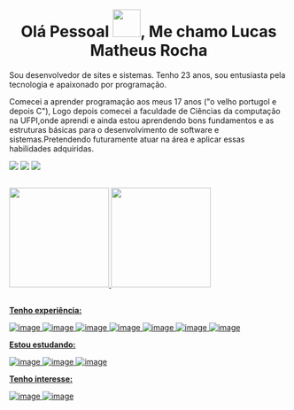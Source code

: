 <h1 align="center"> Olá Pessoal <img src="https://media.giphy.com/media/hvRJCLFzcasrR4ia7z/giphy.gif" width="50px"; height="50px">, Me chamo Lucas Matheus Rocha</h1


Sou desenvolvedor de sites e sistemas. Tenho 23 anos, sou entusiasta pela tecnologia e apaixonado por programação.

Comecei a aprender programação aos meus 17 anos ("o velho portugol e depois C"), Logo depois comecei a faculdade de Ciências da computação na UFPI,onde aprendi e ainda estou aprendendo bons fundamentos e as estruturas básicas para o desenvolvimento de software e sistemas.Pretendendo futuramente atuar na área e aplicar essas habilidades adquiridas.
 
 <div> 
 <a href="lucas matheus#5590" target="_blank"><img src="https://img.shields.io/badge/Discord-7289DA?style=for-the-badge&logo=discord&logoColor=white" target="_blank"></a> 
  <a href="mailto:lucasmatheussm22@gmail.com"><img src="https://img.shields.io/badge/-Gmail-%23333?style=for-the-badge&logo=gmail&logoColor=white" target="_blank"></a>
  <a href="https://www.linkedin.com/in/lucas-matheus-rocha-b455a9177/" target="_blank"><img src="https://img.shields.io/badge/-LinkedIn-%230077B5?style=for-the-badge&logo=linkedin&logoColor=white" target="_blank"></a> 
</div>

##

<div>
  <a href="https://github.com/lucasmatheus001">
  <img height="180em" src="https://github-readme-stats.vercel.app/api?username=lucasmatheus001&show_icons=true&theme=material-palenight&include_all_commits=true&count_private=true"/>
  <img height="180em" src="https://github-readme-stats.vercel.app/api/top-langs/?username=LuisMarchio03&layout=compact&langs_count=7&theme=material-palenight"/>
</div>

 ##

**Tenho experiência:**
 
![image](https://img.shields.io/badge/HTML5-E34F26?style=for-the-badge&logo=html5&logoColor=white)
![image](https://img.shields.io/badge/CSS3-1572B6?style=for-the-badge&logo=css3&logoColor=white)
![image](https://img.shields.io/badge/JavaScript-F7DF1E?style=for-the-badge&logo=javascript&logoColor=black)
![image](https://img.shields.io/badge/React.js-5ed3f3?style=for-the-badge&logo=react&logoColor=black)
 ![image](https://img.shields.io/badge/Node.js-7fc728?style=for-the-badge&logo=Node.js&logoColor=white)
 ![image](https://img.shields.io/badge/PostgreSQL-45739e?style=for-the-badge&logo=PostgreSQL&logoColor=white)
![image](https://img.shields.io/badge/Git-F05032?style=for-the-badge&logo=git&logoColor=white)

**Estou estudando:**

![image](https://img.shields.io/badge/Redux-7248b6?style=for-the-badge&logo=redux&logoColor=white)
![image](https://img.shields.io/badge/mongodb-10aa50?style=for-the-badge&logo=mongodb&logoColor=white)
![image](https://img.shields.io/badge/nestjs-e0234e?style=for-the-badge&logo=nestjs&logoColor=white)

**Tenho interesse:**

![image](https://img.shields.io/badge/graphql-de33a6?style=for-the-badge&logo=graphql&logoColor=white)
![image](https://img.shields.io/badge/adonisjs-5a45ff?style=for-the-badge&logo=adonisjs&logoColor=white)

<p align="justify">

</p>
